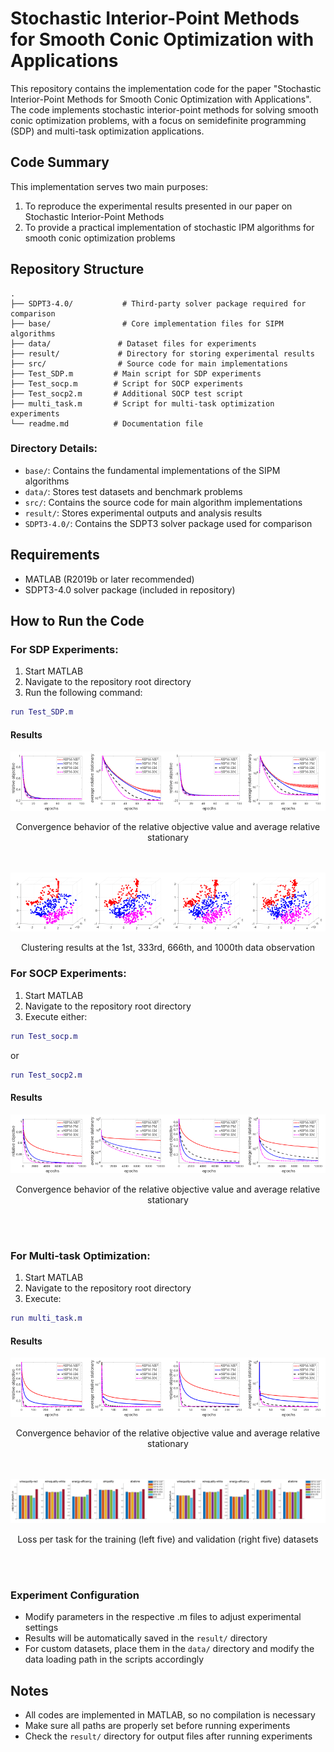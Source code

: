 # Stochastic Interior-Point Methods for Smooth Conic Optimization with Applications

This repository contains the implementation code for the paper "Stochastic Interior-Point Methods for Smooth Conic Optimization with Applications". The code implements stochastic interior-point methods for solving smooth conic optimization problems, with a focus on semidefinite programming (SDP) and multi-task optimization applications.

## Code Summary

This implementation serves two main purposes:
1. To reproduce the experimental results presented in our paper on Stochastic Interior-Point Methods
2. To provide a practical implementation of stochastic IPM algorithms for smooth conic optimization problems

## Repository Structure

```
.
├── SDPT3-4.0/           # Third-party solver package required for comparison
├── base/                # Core implementation files for SIPM algorithms
├── data/               # Dataset files for experiments
├── result/             # Directory for storing experimental results
├── src/                # Source code for main implementations
├── Test_SDP.m         # Main script for SDP experiments
├── Test_socp.m        # Script for SOCP experiments
├── Test_socp2.m       # Additional SOCP test script
├── multi_task.m       # Script for multi-task optimization experiments
└── readme.md          # Documentation file
```

### Directory Details:
- `base/`: Contains the fundamental implementations of the SIPM algorithms
- `data/`: Stores test datasets and benchmark problems
- `src/`: Contains the source code for main algorithm implementations
- `result/`: Stores experimental outputs and analysis results
- `SDPT3-4.0/`: Contains the SDPT3 solver package used for comparison

## Requirements

- MATLAB (R2019b or later recommended)
- SDPT3-4.0 solver package (included in repository)

## How to Run the Code

### For SDP Experiments:
1. Start MATLAB
2. Navigate to the repository root directory
3. Run the following command:
```matlab
run Test_SDP.m
```

#### Results
<div style="display: flex; justify-content: space-around;">
<div style="text-align: center;">
  <img src="./result/SDP222_ferror500covtype50.png" alt="图片1" width="200" />
</div>
  <div style="text-align: center;">
  <img src="./result/SDP222_error500covtype50.png" alt="图片2" width="200" />
</div>
  <div style="text-align: center;">
  <img src="./result/SDP222_ferror500spambase50.png" alt="图片3" width="200" />
</div>
  <div style="text-align: center;">
  <img src="./result/SDP222_error500spambase50.png" alt="图片4" width="200" />
  </div>
</div>

<p style="text-align: center;">Convergence behavior of the relative objective value and average relative stationary</p>
<br><br>

<div style="display: flex; justify-content: space-around;">
<div style="text-align: center;">
  <img src="./result/SDP222_cluster1500covtype50.png" alt="图片1" width="200" />
  </div>
  <div style="text-align: center;">
  <img src="./result/SDP222_cluster333500covtype50.png" alt="图片2" width="200" />
  </div>
  <div style="text-align: center;">
  <img src="./result/SDP222_cluster666500covtype50.png" alt="图片3" width="200" />
  </div>
  <div style="text-align: center;">
    <img src="./result/SDP222_cluster1000500covtype50.png" alt="图片4" width="200" />
    </div>
</div>
<p style="text-align: center;"> Clustering results at the
1st, 333rd, 666th, and 1000th data observation</p>

### For SOCP Experiments:
1. Start MATLAB
2. Navigate to the repository root directory
3. Execute either:
```matlab
run Test_socp.m
```
or
```matlab
run Test_socp2.m
```

#### Results
<div style="display: flex; justify-content: space-around;">
<div style="text-align: center;">
  <img src="./result/SOCP_ferror10000covtype500.png" alt="图片1" width="200" />
  </div>
  <div style="text-align: center;">
  <img src="./result/SOCP_error10000covtype500.png" alt="图片2" width="200" />
  </div>
  <div style="text-align: center;">
  <img src="./result/SOCP_ferror4000winequality-white200.png" alt="图片3" width="200" />
  </div>
  <div style="text-align: center;">
  <img src="./result/SOCP_error4000winequality-white200.png" alt="图片4" width="200" />
  </div>
</div>
<p style="text-align: center;">Convergence behavior of the relative objective value and average relative stationary</p>
<br><br>

### For Multi-task Optimization:
1. Start MATLAB
2. Navigate to the repository root directory
3. Execute:
```matlab
run multi_task.m
```

#### Results
<div style="display: flex; justify-content: space-around;">
<div style="text-align: center;">
  <img src="./result/SDP_multitask_ferror1500500.png" alt="图片1" width="200" />
</div>
  <div style="text-align: center;">
  <img src="./result/SDP_multitask_error1500500.png" alt="图片2" width="200" />
</div>
  <div style="text-align: center;">
  <img src="./result/SDP_multitask_ferror2500500.png" alt="图片3" width="200" />
</div>
  <div style="text-align: center;">
  <img src="./result/SDP_multitask_error2500500.png" alt="图片4" width="200" />
  </div>
</div>
<p style="text-align: center;">Convergence behavior of the relative objective value and average relative stationary</p>
<br><br>

<div style="display: flex; justify-content: space-around;">
<div style="text-align: center;">
  <img src="./result/multitask_train.png" alt="图片1" width="400" />
  </div>
  <div style="text-align: center;">
  <img src="./result/multitask_train.png" alt="图片2" width="400" />
  </div>
</div>

<p style="text-align: center;"> Loss per task for the training (left five) and validation (right five) datasets</p>
<br><br>

### Experiment Configuration
- Modify parameters in the respective .m files to adjust experimental settings
- Results will be automatically saved in the `result/` directory
- For custom datasets, place them in the `data/` directory and modify the data loading path in the scripts accordingly

## Notes
- All codes are implemented in MATLAB, so no compilation is necessary
- Make sure all paths are properly set before running experiments
- Check the `result/` directory for output files after running experiments


